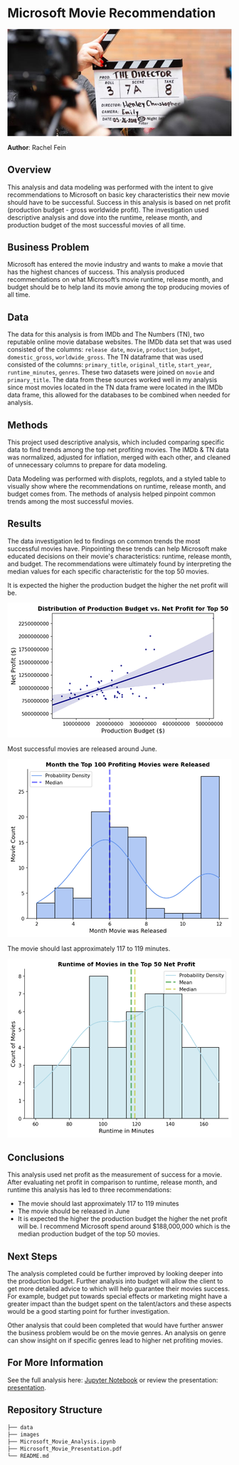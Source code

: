 
# Microsoft Movie Recommendation

![director shot](/images/director_shot.jpg)


**Author**: Rachel Fein
 

## Overview
This analysis and data modeling was performed with the intent to give recommendations to Microsoft on basic key characteristics their new movie should have to be successful. Success in this analysis is based on net profit (production budget - gross worldwide profit). The investigation used descriptive analysis and dove into the runtime, release month, and production budget of the most successful movies of all time.  

## Business Problem

Microsoft has entered the movie industry and wants to make a movie that has the highest chances of success. This analysis produced recommendations on what Microsoft’s movie runtime, release month, and budget should be to help land its movie among the top producing movies of all time.

## Data

The data for this analysis is from IMDb and The Numbers (TN), two reputable online movie database websites.  The IMDb data set that was used consisted of the columns: `release date`, `movie`, `production_budget`, `domestic_gross`, `worldwide_gross`. The TN dataframe that was used consisted of the columns: `primary_title`, `original_title`, `start_year`, `runtime_minutes`, `genres`. These two datasets were joined on `movie` and `primary_title`. The data from these sources worked well in my analysis since most movies located in the TN data frame were located in the IMDb data frame, this allowed for the databases to be combined when needed for analysis.

## Methods

This project used descriptive analysis, which included comparing specific data to find trends among the top net profiting movies. The IMDb & TN data was normalized, adjusted for inflation, merged with each other, and cleaned of unnecessary columns to prepare for data modeling. 

Data Modeling was performed with displots, regplots, and a styled table to visually show where the recommendations on runtime, release month, and budget comes from. The methods of analysis helped pinpoint common trends among the most successful movies.

## Results

The data investigation led to findings on common trends the most successful movies have. Pinpointing these trends can help Microsoft make educated decisions on their movie's characteristics: runtime, release month, and budget. The recommendations were ultimately found by interpreting the median values for each specific characteristic for the top 50 movies.

It is expected the higher the production budget the higher the net profit will be.

![budget_vs_profit](./images/budget_vs_profit_50.png)

Most successful movies are released around June.

![release_month](./images/release_month_top_100.png)

The movie should last approximately 117 to 119 minutes.

![runtime_displot](./images/runtime_displot.png)


## Conclusions

This analysis used net profit as the measurement of success for a movie. After evaluating net profit in comparison to runtime, release month, and runtime this analysis has led to three recommendations: 
- The movie should last approximately 117 to 119 minutes
- The movie should be released in June
- It is expected the higher the production budget the higher the net profit will be. I recommend Microsoft spend around $188,000,000 which is the median production budget of the top 50 movies. 

## Next Steps

The analysis completed could be further improved by looking deeper into the production budget. Further analysis into budget will allow the client to get more detailed advice to which will help guarantee their movies success. For example, budget put towards special effects or marketing might have a greater impact than the budget spent on the talent/actors and these aspects would be a good starting point for further investigation.

Other analysis that could been completed that would have further answer the business problem would be on the movie genres. An analysis on genre can show insight on if specific genres lead to higher net profiting movies. 

## For More Information

See the full analysis here: [Jupyter Notebook](./Microsoft-Movie-Recommendations.ipynb) or review the presentation: [presentation](./Microsoft_Movie_Presentation.pdf).

## Repository Structure

```
├── data
├── images
├── Microsoft_Movie_Analysis.ipynb
├── Microsoft_Movie_Presentation.pdf
└── README.md
```


